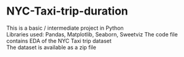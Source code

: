 # NYC-Taxi-trip-duration

This is a basic / intermediate project in Python\
Libraries used: Pandas, Matplotlib, Seaborn, Sweetviz
The code file contains EDA of the NYC Taxi trip dataset\
The dataset is available as a zip file
